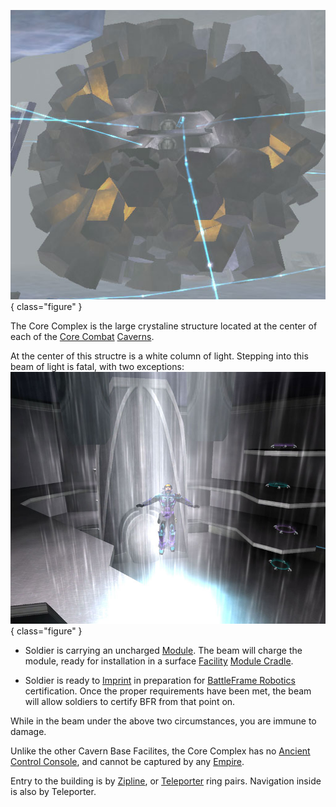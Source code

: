 ![](../images/Core_Complex.jpg){ class="figure" }

The Core Complex is the large crystaline structure located at the center of each
of the [Core Combat](../items/Core_Combat.md) [Caverns](Caverns.md).

At the center of this structre is a white column of light. Stepping into this
beam of light is fatal, with two exceptions: ![](../images/Core_Beam.jpg){ class="figure" }

- Soldier is carrying an uncharged [Module](../modules/index.md). The beam will
  charge the module, ready for installation in a surface
  [Facility](Facilities.md) [Module Cradle](../items/Module_Cradle.md).

<!-- -->

- Soldier is ready to [Imprint](../terminology/BFR_Imprint.md) in preparation
  for [BattleFrame Robotics](../vehicles/BattleFrame_Robotics.md) certification.
  Once the proper requirements have been met, the beam will allow soldiers to
  certify BFR from that point on.

While in the beam under the above two circumstances, you are immune to damage.

Unlike the other Cavern Base Facilites, the Core Complex has no
[Ancient Control Console](../items/Ancient_Control_Console.md), and cannot be
captured by any [Empire](../terminology/Empire.md).

Entry to the building is by [Zipline](../items/Zipline.md), or
[Teleporter](../terminology/Teleporter.md) ring pairs. Navigation inside is also
by Teleporter.
